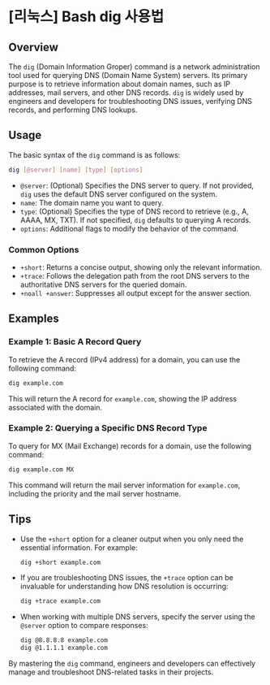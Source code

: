 # [리눅스] Bash dig 사용법

## Overview
The `dig` (Domain Information Groper) command is a network administration tool used for querying DNS (Domain Name System) servers. Its primary purpose is to retrieve information about domain names, such as IP addresses, mail servers, and other DNS records. `dig` is widely used by engineers and developers for troubleshooting DNS issues, verifying DNS records, and performing DNS lookups.

## Usage
The basic syntax of the `dig` command is as follows:

```bash
dig [@server] [name] [type] [options]
```

- `@server`: (Optional) Specifies the DNS server to query. If not provided, `dig` uses the default DNS server configured on the system.
- `name`: The domain name you want to query.
- `type`: (Optional) Specifies the type of DNS record to retrieve (e.g., A, AAAA, MX, TXT). If not specified, `dig` defaults to querying A records.
- `options`: Additional flags to modify the behavior of the command.

### Common Options
- `+short`: Returns a concise output, showing only the relevant information.
- `+trace`: Follows the delegation path from the root DNS servers to the authoritative DNS servers for the queried domain.
- `+noall +answer`: Suppresses all output except for the answer section.

## Examples

### Example 1: Basic A Record Query
To retrieve the A record (IPv4 address) for a domain, you can use the following command:

```bash
dig example.com
```

This will return the A record for `example.com`, showing the IP address associated with the domain.

### Example 2: Querying a Specific DNS Record Type
To query for MX (Mail Exchange) records for a domain, use the following command:

```bash
dig example.com MX
```

This command will return the mail server information for `example.com`, including the priority and the mail server hostname.

## Tips
- Use the `+short` option for a cleaner output when you only need the essential information. For example:

  ```bash
  dig +short example.com
  ```

- If you are troubleshooting DNS issues, the `+trace` option can be invaluable for understanding how DNS resolution is occurring:

  ```bash
  dig +trace example.com
  ```

- When working with multiple DNS servers, specify the server using the `@server` option to compare responses:

  ```bash
  dig @8.8.8.8 example.com
  dig @1.1.1.1 example.com
  ```

By mastering the `dig` command, engineers and developers can effectively manage and troubleshoot DNS-related tasks in their projects.